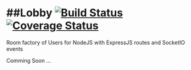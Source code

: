 ##Lobby [![Build Status](https://secure.travis-ci.org/pjnovas/lobby.png?branch=master)](http://travis-ci.org/pjnovas/lobby) [![Coverage Status](https://coveralls.io/repos/pjnovas/lobby/badge.png)](https://coveralls.io/r/pjnovas/lobby)
============

Room factory of Users for NodeJS with ExpressJS routes and SocketIO events

Comming Soon ...
